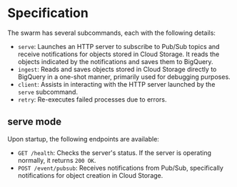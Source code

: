 # Specification

The swarm has several subcommands, each with the following details:

- `serve`: Launches an HTTP server to subscribe to Pub/Sub topics and receive notifications for objects stored in Cloud Storage. It reads the objects indicated by the notifications and saves them to BigQuery.
- `ingest`: Reads and saves objects stored in Cloud Storage directly to BigQuery in a one-shot manner, primarily used for debugging purposes.
- `client`: Assists in interacting with the HTTP server launched by the `serve` subcommand.
- `retry`: Re-executes failed processes due to errors.

## serve mode

Upon startup, the following endpoints are available:

- `GET /health`: Checks the server's status. If the server is operating normally, it returns `200 OK`.
- `POST /event/pubsub`: Receives notifications from Pub/Sub, specifically notifications for object creation in Cloud Storage.
